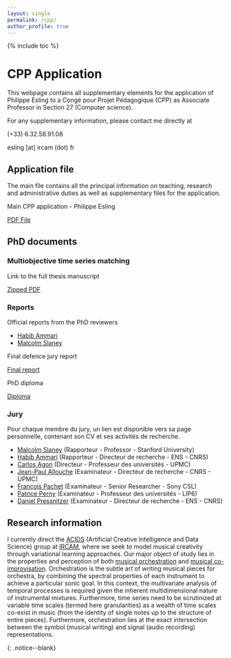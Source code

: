 ```yaml
---
layout: single
permalink: /cpp/
author_profile: true
---
```


<script language="JavaScript" type="text/javascript" src="https://code.jquery.com/jquery-latest.min.js"></script>
<script>
$(document).ready(function(){
    $(".abuttons").click(function () {
        var idname= $(this).data('divid');
        $("#"+idname).show("slow");
    });
    $("#div1").hide();
    $("#div2").hide();
    $("#div3").hide();
});
</script>
{% include toc %}

<div markdown = "1">

# CPP Application

This webpage contains all supplementary elements for the application of Philippe Esling to a Congé pour Projet Pédagogique (CPP) as Associate Professor in Section 27 (Computer science).

For any supplementary information, please contact me directly at

(+33) 6.32.58.91.08

esling \[at\] ircam (dot) fr 

## Application file

The main file contains all the principal information on teaching, research and administrative duties as well as supplementary files for the application.

Main CPP application - Philippe Esling

[PDF File]()

## PhD documents

### Multiobjective time series matching

Link to the full thesis manuscript

[Zipped PDF](http://repmus.ircam.fr/_media/esling/esling_thesis.pdf.zip)

### Reports

Official reports from the PhD reviewers

- [Habib Ammari](http://repmus.ircam.fr/_media/esling/rapport_ammari.pdf)
- [Malcolm Slaney](http://repmus.ircam.fr/_media/esling/rapport_slaney.pdf)

Final defence jury report

[Final report](http://repmus.ircam.fr/_media/esling/rapport_jury.pdf)

PhD diploma

[Diploma](http://repmus.ircam.fr/_media/esling/attestation_diplome.pdf)

### Jury

Pour chaque membre du jury, un lien est disponible vers sa page personnelle, contenant son CV et ses activités de recherche.

  * [Malcolm Slaney](http://slaney.org/malcolm/pubs.html) (Rapporteur - Professor - Stanford University)
  * [Habib Ammari](http://www.cmap.polytechnique.fr/~ammari/) (Rapporteur - Directeur de recherche - ENS - CNRS)
  * [Carlos Agon](http://repmus.ircam.fr/agon) (Directeur - Professeur des universités - UPMC)
  * [Jean-Paul Allouche](http://www.math.jussieu.fr/~allouche/) (Examinateur - Directeur de recherche - CNRS - UPMC)
  * [François Pachet](http://www.csl.sony.fr/~pachet/) (Examinateur - Senior Researcher - Sony CSL)
  * [Patrice Perny](http://www-poleia.lip6.fr/~perny/fr/index.php) (Examinateur - Professeur des universités - LIP6)
  * [Daniel Pressnitzer](http://lpp.psycho.univ-paris5.fr/person.php?name=DanielP) (Examinateur - Directeur de recherche - ENS - CNRS)

<!---

Cette section contient les liens vers les versions complètes des articles publiés dans des journaux internationaux à comité de lecture.

Lecroq Béatrice, Lejzerowicz Franck, Esling Philippe, Baerlocher Loic, Farinelli Laurent, Pawlowski Jan "Ultra-deep sequencing of foraminiferal microbarcodes unveils hidden richness of early monothalamous lineages in deep-sea sediments", Publication of the National Academy of Science, vol.108, no.32, pp 13177-13182, August 2011.\\
\\
{{:esling:pnas-2011.pdf| - Article complet}}\\

Esling Philippe, Agon Carlos "Time series data mining and analysis", ACM Computing Surveys, vol. 46, no. 1, 2013.\\
\\
{{:esling:ts_review_short.pdf| - Article complet}}\\

Esling Philippe, Agon Carlos "Multiobjective time series matching for audio classification and retrieval", IEEE Transactions on Speech Audio and Language Processing 2013 (Accepted - Major changes).\\
\\
{{:esling:manuscript_double.pdf| - Article complet}}\\

==== Supports de cours ====

Notes de cours de l'UE LXTMI (Cycle IPCM) distribué aux élèves\\
{{:esling:coursJAVA.pdf| - Support de cours}}\\

Examen final de l'UE LXTMI (Cycle IPCM)\\
{{:esling:examFinal.pdf| - Examen final}}\\

Session d'exercice (TD 3)\\
{{:esling:ex_TD3.pdf| - Sujet}}\\
{{:esling:ex_TD3_Corrige.pdf| - Corrigé (distribué)}}\\

Session d'exercice (TD 6)\\
{{:esling:ex_TD6.pdf| - Sujet}}\\
{{:esling:ex_TD6_Corrige.pdf| - Corrigé (distribué)}}\\

==== Lettres de recommandation ====

** Enseignement **

{{:esling:lettre_manoury.pdf| - Lettre de recommandation de Pascal Manoury}}\\
Directeur de l'UFR Informatique et responsable de la section IPCM de l'UPMC

{{:esling:lettre_andreatta.pdf| - Lettre de recommandation de Moreno Andreatta}}\\
Directeur du Master 2 Recherche ATIAM à l'IRCAM

** Recherche **

{{:esling:lettre_agon.pdf| - Lettre de recommandation de Carlos Agon}}\\
Professeur des universités - Directeur de thèse

{{:esling:lettre_assayag.pdf| - Lettre de recommandation de Gérard Assayag}}\\
Directeur de l'unité CNRS - IRCAM (UMR 9912)

{{:esling:lettre_codognet.pdf| - Lettre de recommandation de Philippe Codognet}}\\
Directeur de l'unité UMI CNRS - JFLI à l'Université de Tokyo

{{:esling:lettre_mcadams.pdf| - Lettre de recommandation de Stephen McAdams}}\\
Directeur du laboratoire Cognition and Perception à l'Université de McGill à Montréal

-->

## Research information

I currently direct the [ACIDS](http://acids.ircam.fr) (Artificial Creative Intelligence and Data Science) group at [IRCAM](http://www.ircam.fr), where we seek to model musical creativity through variational learning approaches. Our major object of study lies in the properties and perception of both [musical orchestration](/projects-orchestration) and [musical co-improvisation](/projects-ai/). Orchestration is the subtle art of writing musical pieces for orchestra, by combining the spectral properties of each instrument to achieve a particular sonic goal. In this context, the multivariate analysis of temporal processes is required given the inherent multidimensional nature of instrumental mixtures. Furthermore, time series need to be scrutinized at variable time scales (termed here granularities) as a wealth of time scales co-exist in music (from the identity of single notes up to the structure of entire pieces). Furthermore, orchestration lies at the exact intersection between the symbol (musical writing) and signal (audio recording) representations.

</div>{: .notice--blank}
